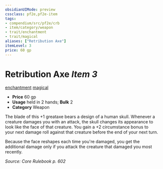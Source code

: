 ```yaml
---
obsidianUIMode: preview
cssclass: pf2e,pf2e-item
tags:
- compendium/src/pf2e/crb
- item/category/weapon
- trait/enchantment
- trait/magical
aliases: ["Retribution Axe"]
itemLevel: 3
price: 60 gp
---
```

# Retribution Axe *Item 3*  
[enchantment](../../../rules/traits/enchantment.md)  [magical](../../../rules/traits/magical.md)  

- **Price** 60 gp
- **Usage** held in 2 hands; **Bulk** 2
- **Category** Weapon

The blade of this +1 greataxe bears a design of a human skull. Whenever a creature damages you with an attack, the skull changes its appearance to look like the face of that creature. You gain a +2 circumstance bonus to your next damage roll against that creature before the end of your next turn.

Because the face reshapes each time you're damaged, you get the additional damage only if you attack the creature that damaged you most recently.

*Source: Core Rulebook p. 602*